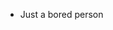 - Just a bored person

<!---
JuanJuju/JuanJuju is a ✨ special ✨ repository because its `README.md` (this file) appears on your GitHub profile.
You can click the Preview link to take a look at your changes.
--->
